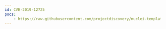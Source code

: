 ```yaml
---
id: CVE-2019-12725
pocs:
    - https://raw.githubusercontent.com/projectdiscovery/nuclei-templates/master/cves/CVE-2019-12725.yaml
---
```

